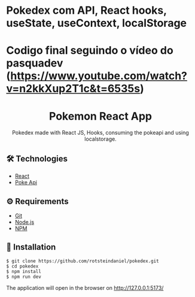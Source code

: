 # Pokedex com API, React hooks, useState, useContext, localStorage

# Codigo final seguindo o vídeo do pasquadev (https://www.youtube.com/watch?v=n2kkXup2T1c&t=6535s)

# <div align="center"> Pokemon React App</div>
<p align="center">Pokedex made with React JS, Hooks, consuming the pokeapi and using localstorage.</p>

## 🛠️ Technologies

<ul>
  <li><a href="https://reactjs.org/">React</a></li>
  <li><a href="https://pokeapi.co/">Poke Api</a></li>
</ul>

## ⚙️ Requirements

<ul>
  <li><a href="https://git-scm.com/">Git</a></li>
  <li><a href="https://nodejs.org/en/">Node.js</a></li>
  <li><a href="https://www.npmjs.com/">NPM</a></li>
</ul>

## 🚀 Installation

```
$ git clone https://github.com/rotsteindaniel/pokedex.git
$ cd pokedex
$ npm install
$ npm run dev
```

The application will open in the browser on http://127.0.0.1:5173/
